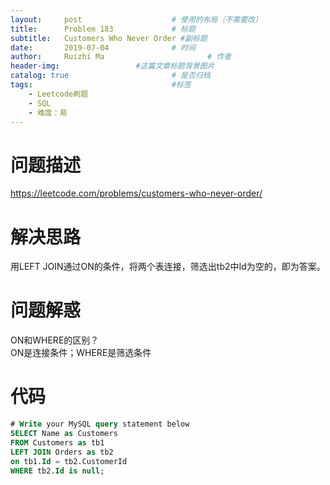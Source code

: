 ```yaml
---
layout:     post   				    # 使用的布局（不需要改）
title:      Problem 183				# 标题 
subtitle:   Customers Who Never Order #副标题
date:       2019-07-04				# 时间
author:     Ruizhi Ma 						# 作者
header-img:              	#这篇文章标题背景图片
catalog: true 						# 是否归档
tags:								#标签
    - Leetcode刷题
    - SQL
    - 难度：易
---
```

# 问题描述
https://leetcode.com/problems/customers-who-never-order/

# 解决思路
用LEFT JOIN通过ON的条件，将两个表连接，筛选出tb2中Id为空的，即为答案。

# 问题解惑
ON和WHERE的区别？  
ON是连接条件；WHERE是筛选条件

# 代码
```SQL
# Write your MySQL query statement below
SELECT Name as Customers
FROM Customers as tb1
LEFT JOIN Orders as tb2
on tb1.Id = tb2.CustomerId
WHERE tb2.Id is null;
```